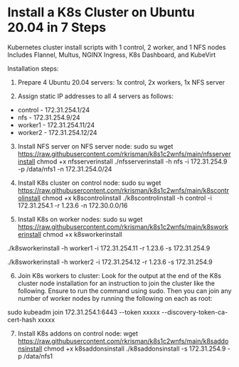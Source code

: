 # Install a K8s Cluster on Ubuntu 20.04 in 7 Steps

Kubernetes cluster install scripts with 1 control, 2 worker, and 1 NFS nodes
Includes Flannel, Multus, NGINX Ingress, K8s Dashboard, and KubeVirt

Installation steps:

1. Prepare 4 Ubuntu 20.04 servers: 1x control, 2x workers, 1x NFS server

2. Assign static IP addresses to all 4 servers as follows:
- control - 172.31.254.1/24
- nfs - 172.31.254.9/24
- worker1 - 172.31.254.11/24
- worker2 - 172.31.254.12/24

3. Install NFS server on NFS server node:
sudo su
wget https://raw.githubusercontent.com/rkrisman/k8s1c2wnfs/main/nfsserverinstall
chmod +x nfsserverinstall
./nfsserverinstall -h nfs -i 172.31.254.9 -p /data/nfs1 -n 172.31.254.0/24

4. Install K8s cluster on control node:
sudo su
wget https://raw.githubusercontent.com/rkrisman/k8s1c2wnfs/main/k8scontrolinstall
chmod +x k8scontrolinstall
./k8scontrolinstall -h control -i 172.31.254.1 -r 1.23.6 -n 172.30.0.0/16

5. Install K8s on worker nodes:
sudo su
wget https://raw.githubusercontent.com/rkrisman/k8s1c2wnfs/main/k8sworkerinstall
chmod +x k8sworkerinstall

./k8sworkerinstall -h worker1 -i 172.31.254.11 -r 1.23.6 -s 172.31.254.9

./k8sworkerinstall -h worker2 -i 172.31.254.12 -r 1.23.6 -s 172.31.254.9

6. Join K8s workers to cluster: Look for the output at the end of the K8s cluster node installation for an instruction to join the cluster like the following. Ensure to run the command using sudo.
Then you can join any number of worker nodes by running the following on each as root:

sudo kubeadm join 172.31.254.1:6443 --token xxxxx
--discovery-token-ca-cert-hash xxxxx

7. Install K8s addons on control node:
wget https://raw.githubusercontent.com/rkrisman/k8s1c2wnfs/main/k8saddonsinstall
chmod +x k8saddonsinstall
./k8saddonsinstall -s 172.31.254.9 -p /data/nfs1
